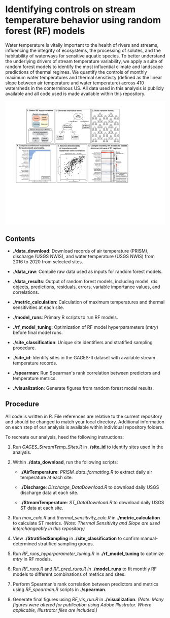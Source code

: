 # Identifying controls on stream temperature behavior using random forest (RF) models

Water temperature is vitally important to the health of rivers and streams, influencing the integrity of ecosystems, the processing of solutes, and the habitability of waterways for sensitive aquatic species. To better understand the underlying drivers of stream temperature variability, we apply a suite of random forest models to identify the most influential climate and landscape predictions of thermal regimes. We quantify the controls of monthly maximum water temperatures and thermal sensitivity (defined as the linear slope between air temperature and water temperature) across 410 watersheds in the conterminous US. All data used in this analysis is publicly available and all code used is made available within this repository.

![Conceptual depiction of the complex nature of the controls of stream temperature regimes. Random forest predictor variables selected from the GAGES-II dataset are displayed in their respective categories. The two quantitative stream temperature signatures, monthly maximum temperature and thermal sensitivity, arise from the nested interactions of climate, watershed structure, hydrology, and human impacts.](visualization/figures/ConceptualMethods/Conceptual%20Methods%20Figure.png "Conceptual RF Methods")

## Contents

-   **./data_download**: Download records of air temperature (PRISM), discharge (USGS NWIS), and water temperature (USGS NWIS) from 2016 to 2020 from selected sites.

-   **./data_raw**: Compile raw data used as inputs for random forest models.

-   **./data_results**: Output of random forest models, including model *.rds* objects, predictions, residuals, errors, variable importance values, and correlations.

-   **./metric_calculation**: Calculation of maximum temperatures and thermal sensitivities at each site.

-   **./model_runs**: Primary R scripts to run RF models.

-   **./rf_model_tuning**: Optimization of RF model hyperparameters (*mtry*) before final model runs.

-   **./site_classification**: Unique site identifiers and stratified sampling procedure.

-   **./site_id**: Identify sites in the GAGES-II dataset with available stream temperature records.

-   **./spearman**: Run Spearman's rank correlation between predictors and temperature metrics.

-   **./visualization**: Generate figures from random forest model results.

## Procedure

All code is written in R. File references are relative to the current repository and should be changed to match your local directory. Additional information on each step of our analysis is available within individual repository folders.

To recreate our analysis, heed the following instructions:

1.  Run *GAGES_StreamTemp_Sites.R* in **./site_id** to identify sites used in the analysis.

2.  Within **./data_download**, run the following scripts:

    -   **./AirTemperature**: *PRISM_data_formatting.R* to extract daily air temperature at each site.

    -   **./Discharge**: *Discharge_DataDownload.R* to download daily USGS discharge data at each site.

    -   **./StreamTemperature**: *ST_DataDownload.R* to download daily USGS ST data at each site.

3.  Run *max_calc.R* and *thermal_sensitivity_calc.R* in **./metric_calculation** to calculate ST metrics. *(Note: Thermal Sensitivity and Slope are used interchangeably in this repository)*

4.  View **./StratifiedSampling** in **./site_classification** to confirm manual-determined stratified sampling groups.

5.  Run *RF_runs_hyperparameter_tuning.R* in **./rf_model_tuning** to optimize *mtry* in RF models.

6.  Run *RF_runs.R* and *RF_pred_runs.R in* **./model_runs** to fit monthly RF models to different combinations of metrics and sites.

7.  Perform Spearman's rank correlation between predictors and metrics using *RF_spearman.R* scripts in **./spearman**.

8.  Generate final figures using *RF_vis_run.R* in **./visualization**. *(Note: Many figures were altered for publication using Adobe Illustrator. Where applicable, Illustrator files are included.)*
